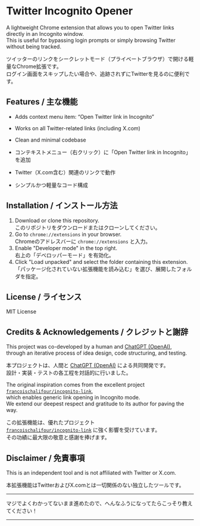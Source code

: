 # Twitter Incognito Opener

A lightweight Chrome extension that allows you to open Twitter links directly in an Incognito window.  
This is useful for bypassing login prompts or simply browsing Twitter without being tracked.

ツイッターのリンクをシークレットモード（プライベートブラウザ）で開ける軽量なChrome拡張です。  
ログイン画面をスキップしたい場合や、追跡されずにTwitterを見るのに便利です。

## Features / 主な機能

- Adds context menu item: “Open Twitter link in Incognito”
- Works on all Twitter-related links (including X.com)
- Clean and minimal codebase

- コンテキストメニュー（右クリック）に「Open Twitter link in Incognito」を追加
- Twitter（X.com含む）関連のリンクで動作
- シンプルかつ軽量なコード構成

## Installation / インストール方法

1. Download or clone this repository.  
   このリポジトリをダウンロードまたはクローンしてください。
2. Go to `chrome://extensions` in your browser.  
   Chromeのアドレスバーに `chrome://extensions` と入力。
3. Enable "Developer mode" in the top right.  
   右上の「デベロッパーモード」を有効化。
4. Click "Load unpacked" and select the folder containing this extension.  
   「パッケージ化されていない拡張機能を読み込む」を選び、展開したフォルダを指定。

## License / ライセンス

MIT License

## Credits & Acknowledgements / クレジットと謝辞

This project was co-developed by a human and [ChatGPT (OpenAI)](https://openai.com/chatgpt),  
through an iterative process of idea design, code structuring, and testing.

本プロジェクトは、人間と [ChatGPT (OpenAI)](https://openai.com/chatgpt) による共同開発です。  
設計・実装・テストの各工程を対話的に行いました。

The original inspiration comes from the excellent project  
[`francoischalifour/incognito-link`](https://github.com/francoischalifour/incognito-link),  
which enables generic link opening in Incognito mode.  
We extend our deepest respect and gratitude to its author for paving the way.

この拡張機能は、優れたプロジェクト  
[`francoischalifour/incognito-link`](https://github.com/francoischalifour/incognito-link) に強く影響を受けています。  
その功績に最大限の敬意と感謝を捧げます。

## Disclaimer / 免責事項

This is an independent tool and is not affiliated with Twitter or X.com.

本拡張機能はTwitterおよびX.comとは一切関係のない独立したツールです。

---

マジでよくわかってないまま進めたので、へんなふうになってたらこっそり教えてください！

---
